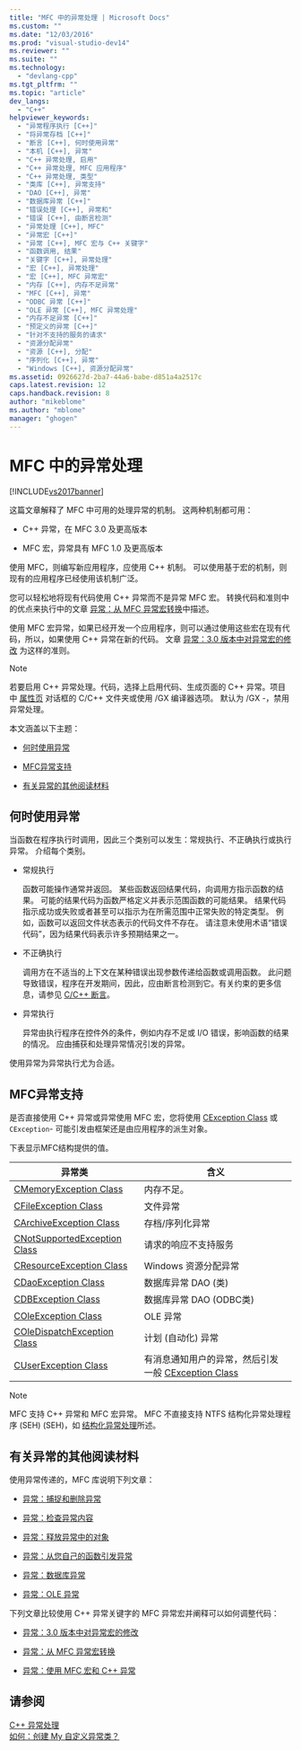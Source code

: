 ```yaml
---
title: "MFC 中的异常处理 | Microsoft Docs"
ms.custom: ""
ms.date: "12/03/2016"
ms.prod: "visual-studio-dev14"
ms.reviewer: ""
ms.suite: ""
ms.technology: 
  - "devlang-cpp"
ms.tgt_pltfrm: ""
ms.topic: "article"
dev_langs: 
  - "C++"
helpviewer_keywords: 
  - "异常程序执行 [C++]"
  - "将异常存档 [C++]"
  - "断言 [C++], 何时使用异常"
  - "本机 [C++], 异常"
  - "C++ 异常处理, 启用"
  - "C++ 异常处理, MFC 应用程序"
  - "C++ 异常处理, 类型"
  - "类库 [C++], 异常支持"
  - "DAO [C++], 异常"
  - "数据库异常 [C++]"
  - "错误处理 [C++], 异常和"
  - "错误 [C++], 由断言检测"
  - "异常处理 [C++], MFC"
  - "异常宏 [C++]"
  - "异常 [C++], MFC 宏与 C++ 关键字"
  - "函数调用, 结果"
  - "关键字 [C++], 异常处理"
  - "宏 [C++], 异常处理"
  - "宏 [C++], MFC 异常宏"
  - "内存 [C++], 内存不足异常"
  - "MFC [C++], 异常"
  - "ODBC 异常 [C++]"
  - "OLE 异常 [C++], MFC 异常处理"
  - "内存不足异常 [C++]"
  - "预定义的异常 [C++]"
  - "针对不支持的服务的请求"
  - "资源分配异常"
  - "资源 [C++], 分配"
  - "序列化 [C++], 异常"
  - "Windows [C++], 资源分配异常"
ms.assetid: 0926627d-2ba7-44a6-babe-d851a4a2517c
caps.latest.revision: 12
caps.handback.revision: 8
author: "mikeblome"
ms.author: "mblome"
manager: "ghogen"
---
```

# MFC 中的异常处理
[!INCLUDE[vs2017banner](../assembler/inline/includes/vs2017banner.md)]

这篇文章解释了 MFC 中可用的处理异常的机制。  这两种机制都可用：  
  
-   C\+\+ 异常，在 MFC 3.0 及更高版本  
  
-   MFC 宏，异常具有 MFC 1.0 及更高版本  
  
 使用 MFC，则编写新应用程序，应使用 C\+\+ 机制。  可以使用基于宏的机制，则现有的应用程序已经使用该机制广泛。  
  
 您可以轻松地将现有代码使用 C\+\+ 异常而不是异常 MFC 宏。  转换代码和准则中的优点来执行中的文章 [异常：从 MFC 异常宏转换](../mfc/exceptions-converting-from-mfc-exception-macros.md)中描述。  
  
 使用 MFC 宏异常，如果已经开发一个应用程序，则可以通过使用这些宏在现有代码，所以，如果使用 C\+\+ 异常在新的代码。  文章 [异常：3.0 版本中对异常宏的修改](../mfc/exceptions-changes-to-exception-macros-in-version-3-0.md) 为这样的准则。  
  
> [!NOTE]
>  若要启用 C\+\+ 异常处理。代码，选择上启用代码、生成页面的 C\+\+ 异常。项目中 [属性页](../ide/property-pages-visual-cpp.md) 对话框的 C\/C\+\+ 文件夹或使用 \/GX 编译器选项。  默认为 \/GX \-，禁用异常处理。  
  
 本文涵盖以下主题：  
  
-   [何时使用异常](#_core_when_to_use_exceptions)  
  
-   [MFC异常支持](#_core_mfc_exception_support)  
  
-   [有关异常的其他阅读材料](#_core_further_reading_about_exceptions)  
  
##  <a name="_core_when_to_use_exceptions"></a> 何时使用异常  
 当函数在程序执行时调用，因此三个类别可以发生：常规执行、不正确执行或执行异常。  介绍每个类别。  
  
-   常规执行  
  
     函数可能操作通常并返回。  某些函数返回结果代码，向调用方指示函数的结果。  可能的结果代码为函数严格定义并表示范围函数的可能结果。  结果代码指示成功或失败或者甚至可以指示为在所需范围中正常失败的特定类型。  例如，函数可以返回文件状态表示的代码文件不存在。  请注意未使用术语“错误代码”，因为结果代码表示许多预期结果之一。  
  
-   不正确执行  
  
     调用方在不适当的上下文在某种错误出现参数传递给函数或调用函数。  此问题导致错误，程序在开发期间，因此，应由断言检测到它。有关约束的更多信息，请参见 [C\/C\+\+ 断言](../Topic/C-C++%20Assertions.md)。  
  
-   异常执行  
  
     异常由执行程序在控件外的条件，例如内存不足或 I\/O 错误，影响函数的结果的情况。  应由捕获和处理异常情况引发的异常。  
  
 使用异常为异常执行尤为合适。  
  
##  <a name="_core_mfc_exception_support"></a> MFC异常支持  
 是否直接使用 C\+\+ 异常或异常使用 MFC 宏，您将使用 [CException Class](../mfc/reference/cexception-class.md) 或 `CException`\- 可能引发由框架还是由应用程序的派生对象。  
  
 下表显示MFC结构提供的值。  
  
|异常类|含义|  
|---------|--------|  
|[CMemoryException Class](../mfc/reference/cmemoryexception-class.md)|内存不足。|  
|[CFileException Class](../mfc/reference/cfileexception-class.md)|文件异常|  
|[CArchiveException Class](../mfc/reference/carchiveexception-class.md)|存档\/序列化异常|  
|[CNotSupportedException Class](../mfc/reference/cnotsupportedexception-class.md)|请求的响应不支持服务|  
|[CResourceException Class](../mfc/reference/cresourceexception-class.md)|Windows 资源分配异常|  
|[CDaoException Class](../mfc/reference/cdaoexception-class.md)|数据库异常 DAO \(类\)|  
|[CDBException Class](../mfc/reference/cdbexception-class.md)|数据库异常 DAO \(ODBC类\)|  
|[COleException Class](../mfc/reference/coleexception-class.md)|OLE 异常|  
|[COleDispatchException Class](../mfc/reference/coledispatchexception-class.md)|计划 \(自动化\) 异常|  
|[CUserException Class](../mfc/reference/cuserexception-class.md)|有消息通知用户的异常，然后引发一般 [CException Class](../mfc/reference/cexception-class.md)|  
  
> [!NOTE]
>  MFC 支持 C\+\+ 异常和 MFC 宏异常。  MFC 不直接支持 NTFS 结构化异常处理程序 \(SEH\) \(SEH\)，如 [结构化异常处理](http://msdn.microsoft.com/library/windows/desktop/ms680657)所述。  
  
##  <a name="_core_further_reading_about_exceptions"></a> 有关异常的其他阅读材料  
 使用异常传递的，MFC 库说明下列文章：  
  
-   [异常：捕捉和删除异常](../mfc/exceptions-catching-and-deleting-exceptions.md)  
  
-   [异常：检查异常内容](../mfc/exceptions-examining-exception-contents.md)  
  
-   [异常：释放异常中的对象](../mfc/exceptions-freeing-objects-in-exceptions.md)  
  
-   [异常：从您自己的函数引发异常](../mfc/exceptions-throwing-exceptions-from-your-own-functions.md)  
  
-   [异常：数据库异常](../mfc/exceptions-database-exceptions.md)  
  
-   [异常：OLE 异常](../mfc/exceptions-ole-exceptions.md)  
  
 下列文章比较使用 C\+\+ 异常关键字的 MFC 异常宏并阐释可以如何调整代码：  
  
-   [异常：3.0 版本中对异常宏的修改](../mfc/exceptions-changes-to-exception-macros-in-version-3-0.md)  
  
-   [异常：从 MFC 异常宏转换](../mfc/exceptions-converting-from-mfc-exception-macros.md)  
  
-   [异常：使用 MFC 宏和 C\+\+ 异常](../mfc/exceptions-using-mfc-macros-and-cpp-exceptions.md)  
  
## 请参阅  
 [C\+\+ 异常处理](../cpp/cpp-exception-handling.md)   
 [如何：创建 My 自定义异常类？](http://go.microsoft.com/fwlink/?LinkId=128045)
